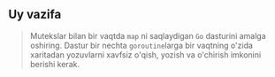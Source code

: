 ## Uy vazifa

> Mutekslar bilan bir vaqtda `map` ni saqlaydigan `Go` dasturini amalga oshiring.
Dastur bir nechta `goroutine`larga bir vaqtning o'zida xaritadan yozuvlarni xavfsiz o'qish, yozish va o'chirish imkonini berishi kerak.